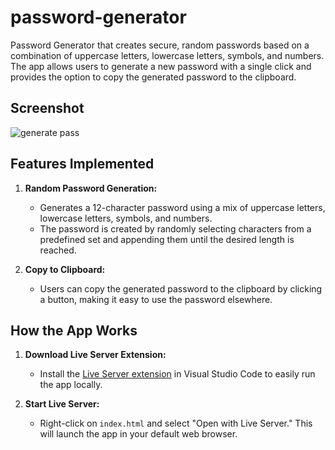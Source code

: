 # password-generator
Password Generator that creates secure, random passwords based on a combination of uppercase letters, lowercase letters, symbols, and numbers. The app allows users to generate a new password with a single click and provides the option to copy the generated password to the clipboard.

## Screenshot
![generate pass](https://github.com/user-attachments/assets/823b3435-a575-403e-9ce3-eb28f4fccaff)

## Features Implemented
1. **Random Password Generation:**
   - Generates a 12-character password using a mix of uppercase letters, lowercase letters, symbols, and numbers.
   - The password is created by randomly selecting characters from a predefined set and appending them until the desired length is reached.

2. **Copy to Clipboard:**
   - Users can copy the generated password to the clipboard by clicking a button, making it easy to use the password elsewhere.

## How the App Works
1. **Download Live Server Extension:**
   - Install the [Live Server extension](https://marketplace.visualstudio.com/items?itemName=ritwickdey.LiveServer) in Visual Studio Code to easily run the app locally.

2. **Start Live Server:**
   - Right-click on `index.html` and select "Open with Live Server." This will launch the app in your default web browser.

